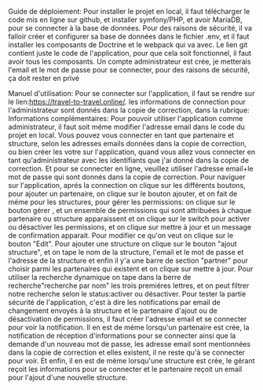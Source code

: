 Guide de déploiement:
Pour installer le projet en local, il faut télécharger le code mis en ligne sur github, et installer symfony/PHP, et avoir MariaDB, pour se connecter à la base de données.
Pour des raisons de sécurité, il va falloir créer et configurer sa base de données dans le fichier .env, et il faut installer les composants de Doctrine et le webpack qui va avec.
Le lien git contient juste le code de l'application, pour que cela soit fonctionnel, il faut avoir tous les composants. 
Un compte administrateur est crée, je metterais l'email et le mot de passe pour se connecter, pour des raisons de sécurité, ça doit rester en privé

Manuel d'utilisation:
Pour se connecter sur l'application, il faut se rendre sur le lien:https://travel-to-travel.online/.
les informations de connection pour l'administrateur sont donnés dans la copie de correction, dans la rubrique: Informations complémentaires:
Pour pouvoir utiliser l'application comme administrateur, il faut soit méme modifier l'adresse email dans le code du projet en local.
Vous pouvez vous connecter en tant que partenaire et structure, selon les adresses emails données dans la copie de correction, ou bien créer les votre sur l'application, quand vous allez vous connecter en tant qu'administrateur avec les identifiants que j'ai donné dans la copie de correction.
Et pour se connecter en ligne, veuillez utiliser l'adresse email+le mot de passe qui sont donnés dans la copie de correction.
Pour naviguer sur l'application, aprés la connection on clique sur les différents boutons, pour ajouter un partenaire, on clique sur le bouton ajouter, et on fait de méme pour les structures, pour gérer les permissions: on clique sur le bouton gérer , et un ensemble de permissions qui sont attribuées à chaque partenaire ou structure apparaissent et on clique sur le switch pour activer ou désactiver les permissions, et on clique sur mettre à jour et un message de confirmation apparait.
Pour modifier ce qu'on veut on clique sur le bouton "Edit".
Pour ajouter une structure on clique sur le bouton "ajout structure", et on tape le nom de la structure, l'email et le mot de passe et l'adresse de la structure et enfin il y'a une barre de section "partner" pour choisir parmi les partenaires qui existent et on clique sur mettre à jour.
Pour utiliser la recherche dynamique on tape dans la berre de recherche"recherche par nom" les trois premiéres lettres, et on peut filtrer notre recherche selon le status:activer ou désactiver.
Pour tester la partie sécurité de l'application, c'est à dire les notifications par email de changement envoyés à la structure et le partenaire d'ajout ou de désactivation de permissions, il faut créer l'adresse email et se connecter pour voir la notification.
Il en est de méme lorsqu'un partenaire est crée, la notification de réception d'informations pour se connecter ainsi que la demande d'un nouveau mot de passe, les adresse email sont mentionnées dans la copie de correction et elles existent, il ne reste qu'à se connecter pour voir.
Et enfin, il en est de méme lorsqu'une structure est crée, le gérant reçoit les informations pour se connecter et le partenaire reçoit un email pour l'ajout d'une nouvelle structure.



